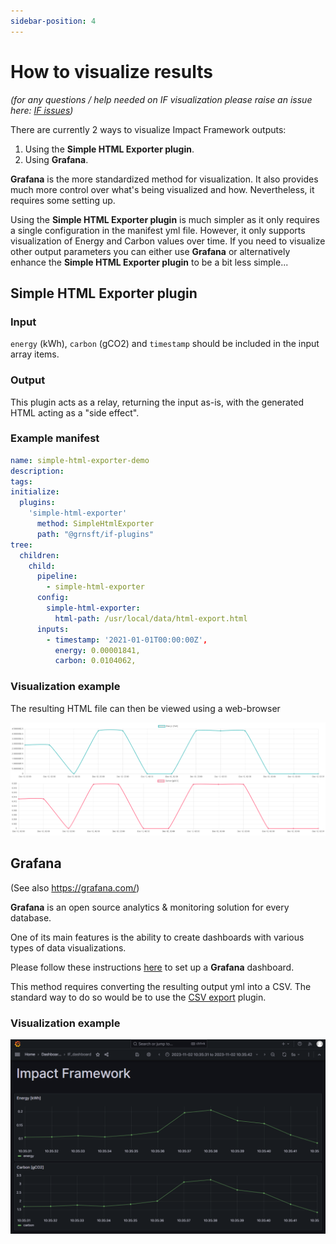 ```yaml
---
sidebar-position: 4
---
```


# How to visualize results

_(for any questions / help needed on IF visualization please raise an issue here: [IF issues](https://github.com/Green-Software-Foundation/if/issues))_

There are currently 2 ways to visualize Impact Framework outputs:
1. Using the **Simple HTML Exporter plugin**.
2. Using **Grafana**.

**Grafana** is the more standardized method for visualization. It also provides much more control over what's being visualized and how. Nevertheless, it requires some setting up.

Using the **Simple HTML Exporter plugin** is much simpler as it only requires a single configuration in the manifest yml file. However, it only supports visualization of Energy and Carbon values over time. 
If you need to visualize other output parameters you can either use **Grafana** or alternatively enhance the **Simple HTML Exporter plugin** to be a bit less simple...

## Simple HTML Exporter plugin


### Input

`energy` (kWh), `carbon` (gCO2) and `timestamp` should be included in the input array items.

### Output

This plugin acts as a relay, returning the input as-is, with the generated HTML acting as a "side effect".

### Example manifest

```yaml
name: simple-html-exporter-demo
description:
tags:
initialize:
  plugins:
    'simple-html-exporter'
      method: SimpleHtmlExporter
      path: "@grnsft/if-plugins"
tree:
  children:
    child:
      pipeline:
        - simple-html-exporter
      config:
        simple-html-exporter:
          html-path: /usr/local/data/html-export.html
      inputs:
        - timestamp: '2021-01-01T00:00:00Z',
          energy: 0.00001841,
          carbon: 0.0104062,
```

### Visualization example

The resulting HTML file can then be viewed using a web-browser

![img.png](simple-html-exporter-sample.png)



## Grafana

(See also https://grafana.com/)

**Grafana** is an open source analytics & monitoring solution for every database.

One of its main features is the ability to create dashboards with various types of data visualizations.

Please follow these instructions [here](https://github.com/Green-Software-Foundation/if/blob/dev/grafana/IF_GRAFANA_SETUP.md) to set up a **Grafana** dashboard.

This method requires converting the resulting output yml into a CSV. The standard way to do so would be to use the [CSV export](https://github.com/Green-Software-Foundation/if-plugins/tree/main/src/lib/csv-export) plugin.

### Visualization example

![img.png](grafana-sample.png)
